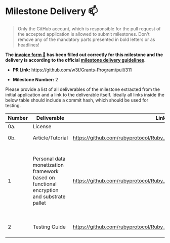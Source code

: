 # Milestone Delivery :mailbox:

> Only the GitHub account, which is responsible for the pull request of the accepted application is allowed to submit milestones. Don't remove any of the mandatory parts presented in bold letters or as headlines!

**The [invoice form :pencil:](https://forms.gle/LSRr7PCjBpEbKGh89) has been filled out correctly for this milestone and the delivery is according to the official [milestone delivery guidelines](https://github.com/w3f/General-Grants-Program/blob/master/grants/milestone-deliverables-guidelines.md).**  

* **PR Link:** https://github.com/w3f/Grants-Program/pull/311

* **Milestone Number:** 2

Please provide a list of all deliverables of the milestone extracted from the initial application and a link to the deliverable itself. Ideally all links inside the below table should include a commit hash, which should be used for testing.



| **Number** | **Deliverable**                          | Link                                                         | Notes                                                        |
| ---------- | ---------------------------------------- | ------------------------------------------------------------ | ------------------------------------------------------------ |
| 0a.        | License                                  |                                                          | Apache License 2.0                                           |
| 0b.        | Article/Tutorial                            |  https://github.com/rubyprotocol/Ruby_milestone2/blob/main/tutorial.md |  This tutorial illustrates how to run our apps         |
| 1        | Personal data monetization framework based on functional encryption and substrate pallet | https://github.com/rubyprotocol/Ruby_milestone2 | This work is based on the existing work on private ml (https://github.com/Ruby-Protocol/private_ml) and it provides the client and the necessary UI to enable the users to interact with the algorithms and substrate modules.|
| 2        | Testing Guide                            |   https://github.com/rubyprotocol/Ruby_milestone2/blob/main/README.md | Please follow the instruction in the link to perform the test              |
